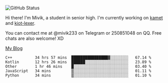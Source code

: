 ![GitHub Status](https://github-readme-stats.vercel.app/api?show_icons=true&username=Mivik)

Hi there! I'm Mivik, a student in senior high. I'm currently working on [kamet](https://github.com/Mivik/kamet) and [kiot-lexer](https://github.com/KiotLand/kiot-lexer).

You can contact me at @mivik233 on Telegram or 250851048 on QQ. Free chats are also welcome! XD

[My Blog](https://mivik.gitee.io)

<!--START_SECTION:waka-->
```text
C++          34 hrs 57 mins  ████████████████▓░░░░░░░░   67.14 % 
Kotlin       12 hrs 26 mins  ██████░░░░░░░░░░░░░░░░░░░   23.89 % 
Other        1 hr 46 mins    █░░░░░░░░░░░░░░░░░░░░░░░░   03.40 % 
JavaScript   34 mins         ▒░░░░░░░░░░░░░░░░░░░░░░░░   01.11 % 
Python       34 mins         ▒░░░░░░░░░░░░░░░░░░░░░░░░   01.10 % 
```
<!--END_SECTION:waka-->
